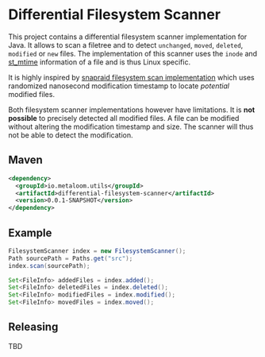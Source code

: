 # Differential Filesystem Scanner

This project contains a differential filesystem scanner implementation for Java. It allows to scan a filetree and to detect `unchanged`, `moved`, `deleted`, `modified` or `new` files. The implementation of this scanner uses the `inode` and [st_mtime](https://man7.org/linux/man-pages/man2/stat.2.html#:~:text=of%20file%20data.-,st_mtime,-This%20is%20the) information of a file and is thus Linux specific.

It is highly inspired by [snapraid filesystem scan implementation](https://github.com/amadvance/snapraid/blob/9bc570eeb3ce6d1d4d3e491b49a4c12488920cbe/cmdline/scan.c#L741) which uses randomized nanosecond modification timestamp to locate *potential* modified files.

Both filesystem scanner implementations however have limitations. It is **not possible** to precisely detected all modified files. A file can be modified without altering the modification timestamp and size. The scanner will thus not be able to detect the modification.

## Maven

```xml
<dependency>
  <groupId>io.metaloom.utils</groupId>
  <artifactId>differential-filesystem-scanner</artifactId>
  <version>0.0.1-SNAPSHOT</version>
</dependency>
```

## Example

```java
FilesystemScanner index = new FilesystemScanner();
Path sourcePath = Paths.get("src");
index.scan(sourcePath);

Set<FileInfo> addedFiles = index.added();
Set<FileInfo> deletedFiles = index.deleted();
Set<FileInfo> modifiedFiles = index.modified();
Set<FileInfo> movedFiles = index.moved();
```

## Releasing

TBD
